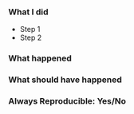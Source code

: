 ### What I did

* Step 1
* Step 2

### What happened


### What should have happened


### Always Reproducible: Yes/No